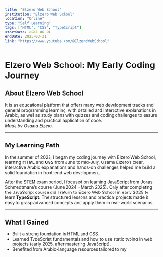 ```yaml
---
title: "Elzero Web School"
institution: "Elzero Web School"
location: "Online"
type: "Self Learning"
tags: ["HTML", "CSS", "TypeScript"]
startDate: 2023-06-01
endDate: 2025-03-31
link: "https://www.youtube.com/@ElzeroWebSchool"
---
```


# Elzero Web School: My Early Coding Journey

## About Elzero Web School

It is an educational platform that offers many web development tracks and general programming learning, with detailed and interactive explanations in Arabic, as well as study plans with quizzes and coding challenges to ensure understanding and practical application of code.  
_Made by Osama Elzero._

---

## My Learning Path

In the summer of 2023, I began my coding journey with Elzero Web School, learning **HTML** and **CSS** from June to mid-July. Osama Elzero’s clear, interactive Arabic explanations and hands-on challenges helped me build a solid foundation in front-end web development.

After the STEM exam period, I focused on learning JavaScript from Jonas Schmedtmann’s course (June 2024 – March 2025).
Only after completing the JavaScript course did I return to Elzero Web School in early 2025 to learn **TypeScript**. The structured lessons and practical projects made it easy to grasp advanced concepts and apply them in real-world scenarios.

---

## What I Gained

- Built a strong foundation in HTML and CSS.
- Learned TypeScript fundamentals and how to use static typing in web projects (early 2025, after mastering JavaScript).
- Benefited from Arabic-language resources tailored to my
